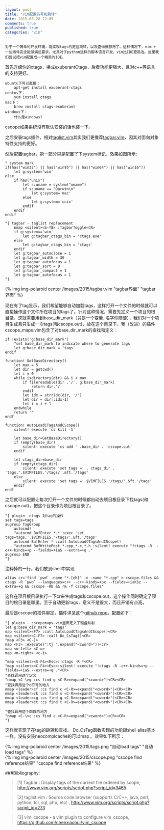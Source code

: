 ```yaml
---
layout: post
title: "vim配置符号和跳转"
date: 2015-03-28 12:05
comments: true
published: true
categories: "vim"
---
```

  
    对于一个简单的开发环境，能实现tags的定位跳转，以及查询就够用了。这种情况下，vim + 一些插件完全能够满足要求，尤其对于python这样的脚本语言开发，vim比IDE更简洁。这里我们尝试把vim配置成一个精简的IDE。

  首先升级你的ctags，换成exuberantCtags，后者功能更强大，且对c++等语言的支持更好。

    ubuntu下可以直接：
    	apt-get install exuberant-ctags 
    centos下：
    	yum install ctags
    mac下：
    	brew install ctags-exuberant
    windows下：
    	什么是windows?

  cscope如果系统没有默认安装的话也装一下。

  之后安装tags插件，相对[taglist.vim][2]其实我们更推荐[tagbar.vim][1]，因其对面向对象特性支持的更好。

<!--more-->

  然后配置tagbar，第一部分只是配置了下system标记，效果如图所示:

	" system mark
	if(has("win32") || has("win95") || has("win64") || has("win16"))
	    let g:system='win'
	else
	    if has("unix")
	        let s:uname = system("uname")
	        if s:uname == "Darwin\n"
	            let g:system='mac'
	        else
	            let g:system='unix'
	        endif
	    endif
	endif

  	"{ tagbar - taglist replacement
		nmap <silent><S-f8> :TagbarToggle<CR>
		if g:system=='win'
		    let g:tagbar_ctags_bin = 'ctags.exe'
		else
		    let g:tagbar_ctags_bin = 'ctags'
		endif
		let g:tagbar_autoclose = 1
		let g:tagbar_width = 30
		let g:tagbar_autofocus = 1
		let g:tagbar_sort = 0
		let g:tagbar_compact = 1
		let g:tagbar_autofocus = 1
	"}

  {% img img-polaroid center /images/2015/tagbar.vim "tagbar界面" "tagbar界面" %}

  现在有了tag显示，我们希望能够自动加载tags，这样打开一个文件的时候就可以直接操作这个文件所在项目的tags了，针对这种情况，需要先定义一个项目的根目录，这就需要用到base_dir_mark（只是一个变量..名字你随便），我们对一个项目生成且只生成一次tags(和cscope.out)，放在这个目录下。我（改进）的插件cscope_maps.vim包含了对base_dir_mark的查找和定义：

	if !exists('g:base_dir_mark')
	    "set base_dir_mark to indicate where to generate tags
	    let g:base_dir_mark = 'tags'
	endif

	function! GetBaseDirectory()
	    let max = 5
	    let dir = getcwd()
	    let i = 0
	    while isdirectory(dir) && i < max
	        if filereadable(dir .'/'. g:base_dir_mark)
	            return dir.'/'
	        endif
	        let idx = strridx(dir, '/')
	        let dir = dir[:idx-1]
	        let i = i + 1
	    endwhile
	    return ''
	endf

	function! AutoLoadCTagsAndCScope()
	    silent! execute 'cs kill -1'

	    let base_dir=GetBaseDirectory()
	    if !empty(base_dir)
	        silent! execute 'cs add ' .base_dir . 'cscope.out'
	    endif

	    let ctags_dir=base_dir
	    if !empty(ctags_dir)
	        silent! execute 'set tags =' . ctags_dir . 'tags,'.$VIMFILES.'/tags/'.&ft.'/tags'
	    else
	        silent! execute 'set tags ='.$VIMFILES.'/tags/'.&ft.'/tags'
	    endif
	endf

  之后就可以配置让每次打开一个文件的时候都自动去项目根目录下找tags(和cscope.out)，把这个目录作为项目根目录了。

  	"{ plugin -ctags 对tag的操作
	set tags=tags
	augroup TagGroup
	    autocmd!
	    "autocmd BufEnter *.* :exec 'set tags=tags,'.$VIMFILES.'/tags/'.&ft.'/tags'
	    autocmd BufEnter * :call AutoLoadCTagsAndCScope()
	    "autocmd BufWritePost *.cpp,*.c,*.h :silent! execute "!ctags -R  -c++-kinds=+p --fields=+iaS --extra=+q ."
	augroup END
	"}

  注释掉的一行，我们放到shell中实现

  	alias cr='find `pwd` -name "*.[ch]" -o -name "*.cpp" > cscope.files && ctags -R `pwd` --languages=c++ --c++-kinds=+px --fields=+iaKSz --extra=+q && cscope -Rb && rm -f cscope.files'

  这样在项目根目录执行一下cr来生成tags和cscope.out，这个操作同时确定了项目的根目录是哪里。至于自动更新tags，意义不是很大，而且开销有点高。

  最后是cscope的插件绑定，插件详见这个[github repo][3]。配置如下：

	"{ plugin - cscopemaps.vim里面定义了键盘映射
	let g:base_dir_mark = 'tags'
	map <silent><F7> :call AutoLoadCTagsAndCScope()<CR>
	map <silent><C-F7> :call Do_CsTag()<CR>
	"map <F3> <C-]>
	map <F3> :execute(":tj ".expand("<cword>"))<cr>
	map <m-left> <C-o>
	map <m-right> <c-i>

	"map <silent><S-F4><Esc>:!ctags -R *<CR>
	"map <silent><C-F4><Esc>:silent! execute "!ctags -R -c++-kinds=+p --fields=+iaS --extra=+q ."<CR>
	"查找调用这个定义
	"nmap <C-\>g :cs find g <C-R>=expand("<cword>")<CR><CR>
	"查找调用这个c符号的地方
	nmap <leader>cf :cs find c <C-R>=expand("<cword>")<CR><CR>
	nmap <leader>ck :cs find s <C-R>=expand("<cword>")<CR><CR>
	nmap <leader>cg :cs find g <C-R>=expand("<cword>")<CR><CR>
	nmap <leader>ct :cs find t <C-R>=expand("<cword>")<CR><CR>

	"查找调用这个函数的地方
	"nmap <C-\>c :cs find c <C-R>=expand("<cword>")<CR><CR>
	"}
  
  这样就实现了在tag的跳转和查找。 Do_CsTag函数实现的功能跟shell alias基本一样。没有安装neocomplcache的可以map <m-left> <C-t>。效果如下所示：

  {% img img-polaroid center /images/2015/tags.png "自动load tags" "自动load tags" %}	
  {% img img-polaroid center /images/2015/cscope.png "cscope find reference结果" "cscope find reference结果" %}

  	


[1]: http://www.vim.org/scripts/script.php?script_id=3465   "Tagbar : Display tags of the current file ordered by scope"
[2]: http://www.vim.org/scripts/script.php?script_id=273 "taglist.vim : Source code browser (supports C/C++, java, perl, python, tcl, sql, php, etc) "
[3]: https://github.com/chenxiaohui/vim_cscope "vim_cscope - a vim plugin to configure vim_cscope"

###Bibliography:

>\[1] Tagbar : Display tags of the current file ordered by scope, <http://www.vim.org/scripts/script.php?script_id=3465>

>\[2] taglist.vim : Source code browser (supports C/C++, java, perl, python, tcl, sql, php, etc) , <http://www.vim.org/scripts/script.php?script_id=273>

>\[3] vim_cscope - a vim plugin to configure vim_cscope, <https://github.com/chenxiaohui/vim_cscope>